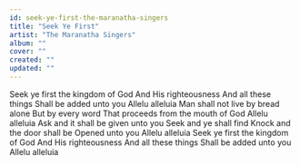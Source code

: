 ```yaml
---
id: seek-ye-first-the-maranatha-singers
title: "Seek Ye First"
artist: "The Maranatha Singers"
album: ""
cover: ""
created: ""
updated: ""
---
```


Seek ye first the kingdom of God
And His righteousness
And all these things
Shall be added unto you
Allelu alleluia
Man shall not live by bread alone
But by every word
That proceeds from the mouth of God
Allelu alleluia
Ask and it shall be given unto you
Seek and ye shall find
Knock and the door shall be
Opened unto you
Allelu alleluia
Seek ye first the kingdom of God
And His righteousness
And all these things
Shall be added unto you
Allelu alleluia
